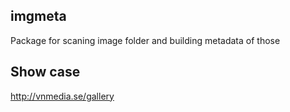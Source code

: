 ## imgmeta

Package for scaning image folder and building metadata of those

## Show case
http://vnmedia.se/gallery
